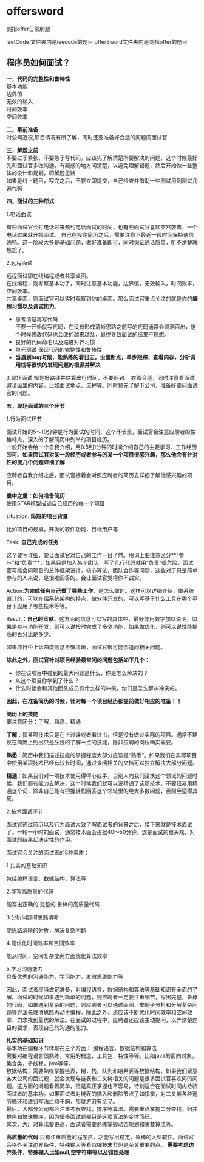 # offersword
剑指offer日常刷题

leetCode 文件夹内是leecode的题目
offerSword文件夹内是剑指offer的题目


## 程序员如何面试？

**一，代码的完整性和鲁棒性**  
基本功能  
边界值  
无效的输入  
时间效率  
空间效率


**二，事前准备**  
对公司近况,项目情况有所了解，同时还要准备好合适的问题问面试官

**三，解题之前**  
不要过于紧张，不要急于写代码，应该先了解清楚所要解决的问题，这个时候最好先和面试官多做沟通，有疑惑的地方问清楚，以避免理解错题，然后开始做一些整体的设计和规划，即解题思路  
如果是线上题目，写完之后，不要立即提交，自己检查并借助一些测试用例测试几遍代码

**四，面试的三种形式**  

1.电话面试  

有些面试官会打电话过来预约电话面试的时间，也有些面试官喜欢突然袭击，一个电话过来就开始面试。
自己在投完简历之后，需要注意下最近一段时间保持通信通畅。这一阶段大多是基础问题，做好准备即可，同时保证通话质量，听不清楚就尴尬了。 

2.远程面试  

远程面试即在线编程或者共享桌面。  
在线编程，则考察基本功了，同时注意基本功能，边界值，无效输入，时间效率，空间效率。  
共享桌面，则面试官可以实时观察到你的桌面。那么面试官重点关注的就是你的**编程习惯以及调试能力**。  
* 思考清楚再写代码  
不要一开始就写代码，在没有形成清晰思路之前写的代码通常会漏洞百出，这个时候修改代码也会改的越来越乱，最终导致面试的结果不理想。
* 良好的代码命名以及缩进对齐习惯
* 单元测试 保证代码的完整性和鲁棒性
* **当遇到bug时候，能熟练的看日志，设置断点，单步跟踪，查看内存，分析调用栈等很快的发现问题的根源并解决** 

3.现场面试
规划好路线并估算出行时间，不要迟到。
衣着合适，同时注意看面试邀请函里的内容，比如面试地点，流程等。同时预先了解下公司，准备好要问面试官的问题。

**五，现场面试的三个环节**  

1.行为面试环节  

面试开始的5～10分钟是行为面试的时间，这个环节里，面试官会注意应聘者的性格特点，深入的了解简历中列举的项目经历。  
一般开始会给一个自我介绍，用0.5到1分钟的时间介绍自己的主要学习、工作经历即可。**如果面试官对某一段经历或者参与的某一个项目很感兴趣，那么他会有针对性的提几个问题详细了解**

应聘者自我介绍之后，面试官接着会对照应聘者的简历去详细了解他感兴趣的项目。

**重中之重：如何准备简历**  
使用STAR模型描述自己经历的每一个项目

situation: **简短的项目背景**  

比如项目的规模，开发的软件功能，目标用户等 

Task: **自己完成的任务**

这个要写详细，要让面试官对自己的工作一目了然。用词上要注意区分**“参与”和“负责”**，如果只是加入某个团队，写了几行代码就用“负责”很危险，面试官可能会问项目的总体框架设计，核心算法，团队合作等问题，这些对于只是简单参与的人来说，是很难回答的。会让面试官觉得你不诚实。 

Action:**为完成任务自己做了哪些工作**，是怎么做的。这样可以详细介绍，做系统设计的，可以介绍系统架构的特点，做软件开发的，可以写基于什么工具在哪个平台下应用了哪些技术等等。 

Result：**自己的贡献**。这方面的信息可以写的具体些，最好能用数字加以说明，如果是参与功能开发，则可以说按时完成了多少功能，如果做优化，则可以说性能提高的百分比是多少。

如果项目中上诉四类信息不够清晰，面试官很可能会追问相关问题。  

**除此之外，面试官针对项目经验最常问的问题包括如下几个：**

* 你在该项目中碰到的最大问题是什么，你是怎么解决的？
* 从这个项目你学到了什么？
* 什么时候会和其他团队成员有什么样的冲突，你们是怎么解决冲突的。  


**因此，在准备简历的时候，针对每一个项目经历都提前做好相应的准备！！**



**简历上的技能**  
要注意区分：了解，熟悉，精通  

**了解**：指某项技术只是在上过课或者看过书，但是没有做过实际的项目。通常不建议在简历上列出只是肤浅的了解一点的技能，除非应聘的岗位确实需要。  

**熟悉**：简历中我们描述技能的掌握程度大部分应该是“熟悉”。如果我们在实际项目中使用某项技术已经有较长时间，通过查阅相关的文档可以独立解决大部分问题。  

**精通**：如果我们对一项技术使用得得心应手，当别人向我们请求这个领域的问题时候，我们都有能力去解决，这个时候我们就可以说精通了这项技术。不要轻易用精通这个词，除非自己能有把握轻松回答这个领域里的绝大多数问题，否则会适得其反。  



2.技术面试环节 

面试官通过简历以及行为面试大致了解面试者的背景之后，接下来就是技术面试了。一轮一小时的面试，通常技术面会占据40～50分钟，这是面试的重头戏，对面试的结果起决定性的作用。  

面试官会关注的面试者的5种素质：  

1.扎实的基础知识  

包括编程语言、数据结构、算法等

2.能写高质量的代码    

能写出正确的 完整的 鲁棒的高质量代码

3.分析问题时思路清晰  

能思路清晰的分析，解决复杂问题   

4.能优化时间效率和空间效率   

能从时间，空间复杂度两方面优化算法效率  

5.学习沟通能力   
具备优秀的沟通能力，学习能力，发散思维能力等


因此，面试者应当做足准备，对编程语言，数据结构和算法等基础知识有全面的了解。面试的时候如果遇到简单的问题，则应聘者一定要注重细节，写出完整，鲁棒的代码，如果遇到复杂的问题，则应聘者可以通过画图，举例子分析和分解复杂问题等方法先理清思路再动手编程。除此之外，还应该不断优化时间效率和空间效率，力求找到最优的解法。在面试的过程中，应聘者还应该主动提问，以弄清楚题目的要求，表现自己的沟通的能力。



**扎实的基础知识**  
基本功在编程环节体现在三个方面：
编程语言，数据结构和算法  
需要对编程语言很熟练，常用的概念，工具包，特性等等。比如java的面向对象，集合类，多线程，jvm等等。  
数据结构，需要熟练掌握链表，树，栈，队列和哈希表等数据结构。如果我们留意各大公司的面试题，就会发现与链表和二叉树相关的问题是很多面试官喜欢问的问题。这方面的问题看着简单，但是真正掌握也不容易，特别适合在面试时间内检验面试者的基本功。如果面试者对链表的插入和删除节点了如指掌，对二叉树各种遍历循环和递归写法烂熟于胸，那就游刃有余了。  
最后，大部分公司都会注重考察查找，排序等算法。需要重点掌握二分查找，归并排序和快速排序，因为很多面试题都只是这项算法的变体而已。  
其次，大厂对算法要更高，面试者需要熟练掌握动态规划和贪婪算法等。


**高质量的代码**
只有注重质量的程序员，才能写出稳定，鲁棒的大型软件。面试官会格外关注边界条件，特殊输入等看似细枝末节但是至关重要的点。
**需要考虑边界条件，特殊输入比如null,空字符串等以及错误处理**
